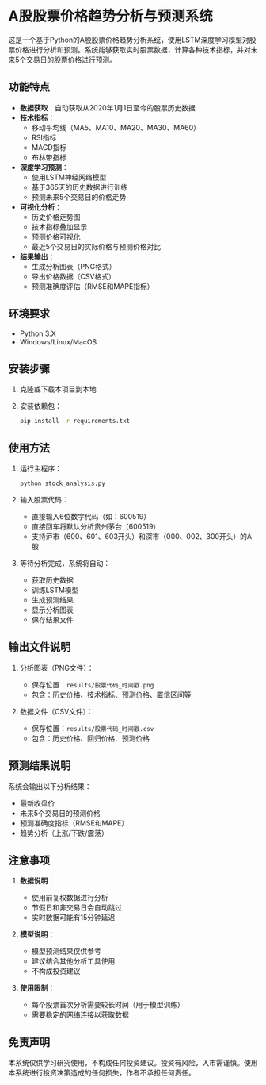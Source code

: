# A股股票价格趋势分析与预测系统

这是一个基于Python的A股股票价格趋势分析系统，使用LSTM深度学习模型对股票价格进行分析和预测。系统能够获取实时股票数据，计算各种技术指标，并对未来5个交易日的股票价格进行预测。

## 功能特点

- **数据获取**：自动获取从2020年1月1日至今的股票历史数据
- **技术指标**：
  - 移动平均线（MA5、MA10、MA20、MA30、MA60）
  - RSI指标
  - MACD指标
  - 布林带指标
- **深度学习预测**：
  - 使用LSTM神经网络模型
  - 基于365天的历史数据进行训练
  - 预测未来5个交易日的价格走势
- **可视化分析**：
  - 历史价格走势图
  - 技术指标叠加显示
  - 预测价格可视化
  - 最近5个交易日的实际价格与预测价格对比
- **结果输出**：
  - 生成分析图表（PNG格式）
  - 导出价格数据（CSV格式）
  - 预测准确度评估（RMSE和MAPE指标）

## 环境要求

- Python 3.X
- Windows/Linux/MacOS

## 安装步骤

1. 克隆或下载本项目到本地

2. 安装依赖包：
   ```bash
   pip install -r requirements.txt
   ```

## 使用方法

1. 运行主程序：
   ```bash
   python stock_analysis.py
   ```

2. 输入股票代码：
   - 直接输入6位数字代码（如：600519）
   - 直接回车将默认分析贵州茅台（600519）
   - 支持沪市（600、601、603开头）和深市（000、002、300开头）的A股

3. 等待分析完成，系统将自动：
   - 获取历史数据
   - 训练LSTM模型
   - 生成预测结果
   - 显示分析图表
   - 保存结果文件

## 输出文件说明

1. 分析图表（PNG文件）：
   - 保存位置：`results/股票代码_时间戳.png`
   - 包含：历史价格、技术指标、预测价格、置信区间等

2. 数据文件（CSV文件）：
   - 保存位置：`results/股票代码_时间戳.csv`
   - 包含：历史价格、回归价格、预测价格

## 预测结果说明

系统会输出以下分析结果：
- 最新收盘价
- 未来5个交易日的预测价格
- 预测准确度指标（RMSE和MAPE）
- 趋势分析（上涨/下跌/震荡）

## 注意事项

1. **数据说明**：
   - 使用前复权数据进行分析
   - 节假日和非交易日会自动跳过
   - 实时数据可能有15分钟延迟

2. **模型说明**：
   - 模型预测结果仅供参考
   - 建议结合其他分析工具使用
   - 不构成投资建议

3. **使用限制**：
   - 每个股票首次分析需要较长时间（用于模型训练）
   - 需要稳定的网络连接以获取数据

## 免责声明

本系统仅供学习研究使用，不构成任何投资建议。投资有风险，入市需谨慎。使用本系统进行投资决策造成的任何损失，作者不承担任何责任。 
